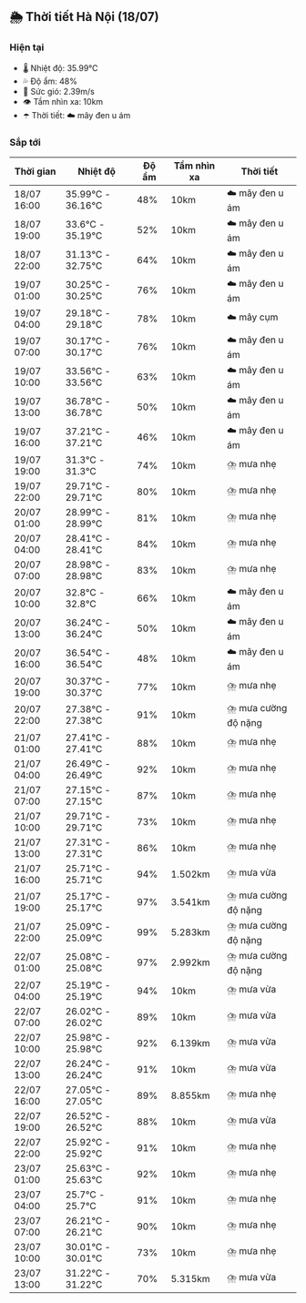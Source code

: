 ## 🌦️ Thời tiết Hà Nội (18/07)

### Hiện tại

- 🌡️ Nhiệt độ: 35.99℃
- 💦 Độ ẩm: 48%
- 💨 Sức gió: 2.39m/s
- 👁️ Tầm nhìn xa: 10km
- ☂️ Thời tiết: ☁️ mây đen u ám

### Sắp tới

| Thời gian | Nhiệt độ | Độ ẩm | Tầm nhìn xa | Thời tiết |
| --- | --- | --- | --- | --- |
| 18/07 16:00 | 35.99℃ - 36.16℃ | 48% | 10km | ☁️ mây đen u ám |
| 18/07 19:00 | 33.6℃ - 35.19℃ | 52% | 10km | ☁️ mây đen u ám |
| 18/07 22:00 | 31.13℃ - 32.75℃ | 64% | 10km | ☁️ mây đen u ám |
| 19/07 01:00 | 30.25℃ - 30.25℃ | 76% | 10km | ☁️ mây đen u ám |
| 19/07 04:00 | 29.18℃ - 29.18℃ | 78% | 10km | ☁️ mây cụm |
| 19/07 07:00 | 30.17℃ - 30.17℃ | 76% | 10km | ☁️ mây đen u ám |
| 19/07 10:00 | 33.56℃ - 33.56℃ | 63% | 10km | ☁️ mây đen u ám |
| 19/07 13:00 | 36.78℃ - 36.78℃ | 50% | 10km | ☁️ mây đen u ám |
| 19/07 16:00 | 37.21℃ - 37.21℃ | 46% | 10km | ☁️ mây đen u ám |
| 19/07 19:00 | 31.3℃ - 31.3℃ | 74% | 10km | ⛈️ mưa nhẹ |
| 19/07 22:00 | 29.71℃ - 29.71℃ | 80% | 10km | ⛈️ mưa nhẹ |
| 20/07 01:00 | 28.99℃ - 28.99℃ | 81% | 10km | ⛈️ mưa nhẹ |
| 20/07 04:00 | 28.41℃ - 28.41℃ | 84% | 10km | ⛈️ mưa nhẹ |
| 20/07 07:00 | 28.98℃ - 28.98℃ | 83% | 10km | ⛈️ mưa nhẹ |
| 20/07 10:00 | 32.8℃ - 32.8℃ | 66% | 10km | ☁️ mây đen u ám |
| 20/07 13:00 | 36.24℃ - 36.24℃ | 50% | 10km | ☁️ mây đen u ám |
| 20/07 16:00 | 36.54℃ - 36.54℃ | 48% | 10km | ☁️ mây đen u ám |
| 20/07 19:00 | 30.37℃ - 30.37℃ | 77% | 10km | ⛈️ mưa nhẹ |
| 20/07 22:00 | 27.38℃ - 27.38℃ | 91% | 10km | ⛈️ mưa cường độ nặng |
| 21/07 01:00 | 27.41℃ - 27.41℃ | 88% | 10km | ⛈️ mưa nhẹ |
| 21/07 04:00 | 26.49℃ - 26.49℃ | 92% | 10km | ⛈️ mưa nhẹ |
| 21/07 07:00 | 27.15℃ - 27.15℃ | 87% | 10km | ⛈️ mưa nhẹ |
| 21/07 10:00 | 29.71℃ - 29.71℃ | 73% | 10km | ⛈️ mưa nhẹ |
| 21/07 13:00 | 27.31℃ - 27.31℃ | 86% | 10km | ⛈️ mưa nhẹ |
| 21/07 16:00 | 25.71℃ - 25.71℃ | 94% | 1.502km | ⛈️ mưa vừa |
| 21/07 19:00 | 25.17℃ - 25.17℃ | 97% | 3.541km | ⛈️ mưa cường độ nặng |
| 21/07 22:00 | 25.09℃ - 25.09℃ | 99% | 5.283km | ⛈️ mưa cường độ nặng |
| 22/07 01:00 | 25.08℃ - 25.08℃ | 97% | 2.992km | ⛈️ mưa cường độ nặng |
| 22/07 04:00 | 25.19℃ - 25.19℃ | 94% | 10km | ⛈️ mưa vừa |
| 22/07 07:00 | 26.02℃ - 26.02℃ | 89% | 10km | ⛈️ mưa vừa |
| 22/07 10:00 | 25.98℃ - 25.98℃ | 92% | 6.139km | ⛈️ mưa vừa |
| 22/07 13:00 | 26.24℃ - 26.24℃ | 91% | 10km | ⛈️ mưa vừa |
| 22/07 16:00 | 27.05℃ - 27.05℃ | 89% | 8.855km | ⛈️ mưa nhẹ |
| 22/07 19:00 | 26.52℃ - 26.52℃ | 88% | 10km | ⛈️ mưa vừa |
| 22/07 22:00 | 25.92℃ - 25.92℃ | 91% | 10km | ⛈️ mưa nhẹ |
| 23/07 01:00 | 25.63℃ - 25.63℃ | 92% | 10km | ⛈️ mưa nhẹ |
| 23/07 04:00 | 25.7℃ - 25.7℃ | 91% | 10km | ⛈️ mưa nhẹ |
| 23/07 07:00 | 26.21℃ - 26.21℃ | 90% | 10km | ⛈️ mưa nhẹ |
| 23/07 10:00 | 30.01℃ - 30.01℃ | 73% | 10km | ⛈️ mưa nhẹ |
| 23/07 13:00 | 31.22℃ - 31.22℃ | 70% | 5.315km | ⛈️ mưa vừa |
